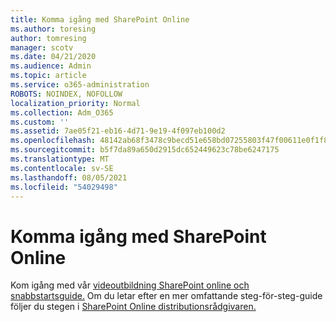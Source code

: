 ```yaml
---
title: Komma igång med SharePoint Online
ms.author: toresing
author: tomresing
manager: scotv
ms.date: 04/21/2020
ms.audience: Admin
ms.topic: article
ms.service: o365-administration
ROBOTS: NOINDEX, NOFOLLOW
localization_priority: Normal
ms.collection: Adm_O365
ms.custom: ''
ms.assetid: 7ae05f21-eb16-4d71-9e19-4f097eb100d2
ms.openlocfilehash: 48142ab68f3478c9becd51e658bd07255803f47f00611e0f1f8ab1757fdc984d
ms.sourcegitcommit: b5f7da89a650d2915dc652449623c78be6247175
ms.translationtype: MT
ms.contentlocale: sv-SE
ms.lasthandoff: 08/05/2021
ms.locfileid: "54029498"
---
```

# <a name="get-started-with-sharepoint-online"></a>Komma igång med SharePoint Online

Kom igång med vår [videoutbildning SharePoint online och](https://go.microsoft.com/fwlink/?linkid=866438) [snabbstartsguide.](https://go.microsoft.com/fwlink/?linkid=866437) Om du letar efter en mer omfattande steg-för-steg-guide följer du stegen i [SharePoint Online distributionsrådgivaren.](https://portal.office.com/onboarding/sharepointonline#/)
  

